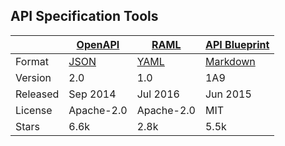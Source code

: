## API Specification Tools

|              | [OpenAPI][1] | [RAML][2]  | [API Blueprint][3] |
|--------------|--------------|------------|--------------------|
| Format       | [JSON][4]    | [YAML][5]  | [Markdown][6]      |
| Version      | 2.0          | 1.0        | 1A9                |
| Released     | Sep 2014     | Jul 2016   | Jun 2015           |
| License      | Apache-2.0   | Apache-2.0 | MIT                |
| Stars        | 6.6k         | 2.8k       | 5.5k               |

[1]: https://www.openapis.org/
[2]: https://raml.org/
[3]: https://apiblueprint.org/
[4]: https://github.com/OAI/OpenAPI-Specification
[5]: https://github.com/raml-org/raml-spec
[6]: https://github.com/apiaryio/api-blueprint
